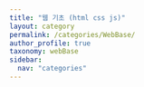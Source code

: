 ```yaml
---
title: "웹 기초 (html css js)"
layout: category
permalink: /categories/WebBase/
author_profile: true
taxonomy: webBase
sidebar:
  nav: "categories"
---
```

